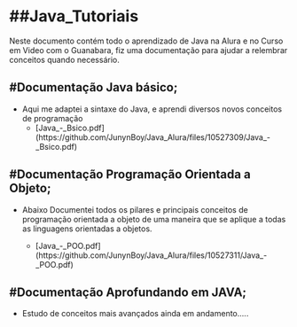 <h1>##Java_Tutoriais</h1>
Neste documento contém todo o aprendizado de Java na Alura e no Curso em Video com o Guanabara, fiz uma documentação para ajudar a relembrar conceitos quando necessário.
<h2>#Documentação Java básico;</h2>
<ul>
  <li>Aqui me adaptei a sintaxe do Java, e aprendi diversos novos conceitos de programação</l1>
     <ul>
        <li>[Java_-_Bsico.pdf](https://github.com/JunynBoy/Java_Alura/files/10527309/Java_-_Bsico.pdf)</li>
     </ul>
 </ul>

<h2>#Documentação Programação Orientada a Objeto;</h2>
<ul>
 <li>Abaixo Documentei todos os pilares e principais conceitos de programação orientada a objeto de uma maneira que se aplique a todas as linguagens orientadas a objetos.</li>
 <ul>
        <li>[Java_-_POO.pdf](https://github.com/JunynBoy/Java_Alura/files/10527311/Java_-_POO.pdf)</li>
     </ul>
</ul>
<h2>#Documentação Aprofundando em JAVA;</h2>
<ul>
 <li>Estudo de conceitos mais avançados ainda em andamento.....</li>
 <ul>
